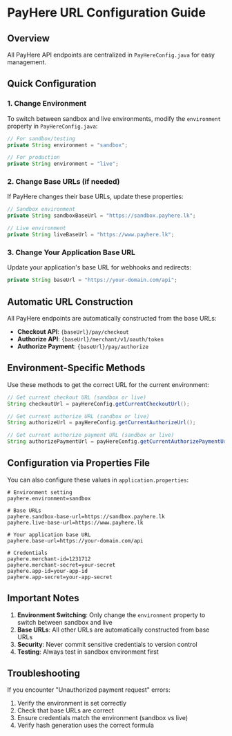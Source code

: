 # PayHere URL Configuration Guide

## Overview
All PayHere API endpoints are centralized in `PayHereConfig.java` for easy management.

## Quick Configuration

### 1. Change Environment
To switch between sandbox and live environments, modify the `environment` property in `PayHereConfig.java`:

```java
// For sandbox/testing
private String environment = "sandbox";

// For production
private String environment = "live";
```

### 2. Change Base URLs (if needed)
If PayHere changes their base URLs, update these properties:

```java
// Sandbox environment
private String sandboxBaseUrl = "https://sandbox.payhere.lk";

// Live environment  
private String liveBaseUrl = "https://www.payhere.lk";
```

### 3. Change Your Application Base URL
Update your application's base URL for webhooks and redirects:

```java
private String baseUrl = "https://your-domain.com/api";
```

## Automatic URL Construction

All PayHere endpoints are automatically constructed from the base URLs:

- **Checkout API**: `{baseUrl}/pay/checkout`
- **Authorize API**: `{baseUrl}/merchant/v1/oauth/token`
- **Authorize Payment**: `{baseUrl}/pay/authorize`

## Environment-Specific Methods

Use these methods to get the correct URL for the current environment:

```java
// Get current checkout URL (sandbox or live)
String checkoutUrl = payHereConfig.getCurrentCheckoutUrl();

// Get current authorize URL (sandbox or live)
String authorizeUrl = payHereConfig.getCurrentAuthorizeUrl();

// Get current authorize payment URL (sandbox or live)
String authorizePaymentUrl = payHereConfig.getCurrentAuthorizePaymentUrl();
```

## Configuration via Properties File

You can also configure these values in `application.properties`:

```properties
# Environment setting
payhere.environment=sandbox

# Base URLs
payhere.sandbox-base-url=https://sandbox.payhere.lk
payhere.live-base-url=https://www.payhere.lk

# Your application base URL
payhere.base-url=https://your-domain.com/api

# Credentials
payhere.merchant-id=1231712
payhere.merchant-secret=your-secret
payhere.app-id=your-app-id
payhere.app-secret=your-app-secret
```

## Important Notes

1. **Environment Switching**: Only change the `environment` property to switch between sandbox and live
2. **Base URLs**: All other URLs are automatically constructed from base URLs
3. **Security**: Never commit sensitive credentials to version control
4. **Testing**: Always test in sandbox environment first

## Troubleshooting

If you encounter "Unauthorized payment request" errors:
1. Verify the environment is set correctly
2. Check that base URLs are correct
3. Ensure credentials match the environment (sandbox vs live)
4. Verify hash generation uses the correct formula
